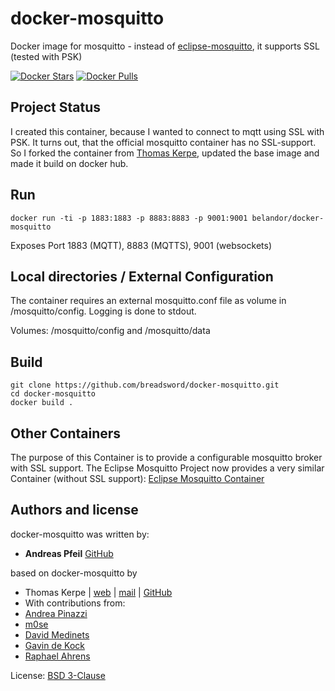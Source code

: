 docker-mosquitto
================

Docker image for mosquitto - instead of [eclipse-mosquitto](https://hub.docker.com/_/eclipse-mosquitto), it supports SSL (tested with PSK)

[![Docker Stars](https://img.shields.io/docker/stars/belandor/docker-mosquitto.svg)](https://hub.docker.com/r/belandor/docker-mosquitto/)
[![Docker Pulls](https://img.shields.io/docker/pulls/belandor/docker-mosquitto.svg)](https://hub.docker.com/r/belandor/docker-mosquitto/)


## Project Status

I created this container, because I wanted to connect to mqtt using SSL with PSK. It turns out, that the official mosquitto container has no SSL-support.
So I forked the container from [Thomas Kerpe](https://github.com/toke/docker-mosquitto), updated the base image and made it build on docker hub.

## Run

    docker run -ti -p 1883:1883 -p 8883:8883 -p 9001:9001 belandor/docker-mosquitto

Exposes Port 1883 (MQTT), 8883 (MQTTS), 9001 (websockets)

## Local directories / External Configuration

The container requires an external mosquitto.conf file as volume in /mosquitto/config.
Logging is done to stdout.

Volumes: /mosquitto/config and /mosquitto/data

## Build

    git clone https://github.com/breadsword/docker-mosquitto.git
    cd docker-mosquitto
    docker build .

## Other Containers

The purpose of this Container is to provide a configurable mosquitto broker with SSL support.
The Eclipse Mosquitto Project now provides a very similar Container (without SSL support):
[Eclipse Mosquitto Container](https://hub.docker.com/_/eclipse-mosquitto/) 

## Authors and license

docker-mosquitto was written by:
* **Andreas Pfeil** [GitHub](https://github.com/breadsword/)

based on docker-mosquitto by
* Thomas Kerpe | [web](https://toke.de/) | [mail](mailto:web@toke.de) | [GitHub](https://github.com/toke/)
* With contributions from:
 * [Andrea Pinazzi](https://github.com/onip)
 * [m0se](https://github.com/m0se)
 * [David Medinets](https://github.com/medined)
 * [Gavin de Kock](https://github.com/gavindekock)
 * [Raphael Ahrens](https://github.com/tantSinnister)

License: [BSD 3-Clause](https://tldrlegal.com/license/bsd-3-clause-license-%28revised%29)

